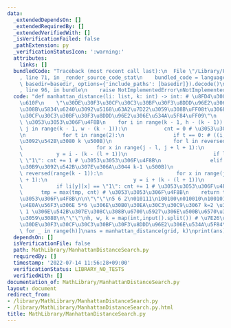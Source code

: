 ```yaml
---
data:
  _extendedDependsOn: []
  _extendedRequiredBy: []
  _extendedVerifiedWith: []
  _isVerificationFailed: false
  _pathExtension: py
  _verificationStatusIcon: ':warning:'
  attributes:
    links: []
  bundledCode: "Traceback (most recent call last):\n  File \"/Library/Frameworks/Python.framework/Versions/3.8/lib/python3.8/site-packages/onlinejudge_verify/documentation/build.py\"\
    , line 71, in _render_source_code_stat\n    bundled_code = language.bundle(stat.path,\
    \ basedir=basedir, options={'include_paths': [basedir]}).decode()\n  File \"/Library/Frameworks/Python.framework/Versions/3.8/lib/python3.8/site-packages/onlinejudge_verify/languages/python.py\"\
    , line 96, in bundle\n    raise NotImplementedError\nNotImplementedError\n"
  code: "def manhattan_distance(li: list, k: int) -> int: # \u8FD4\u308A\u5024\u6CE8\
    \u610F\n    \"\u30DE\u30F3\u30CF\u30C3\u30BF\u30F3\u8DDD\u96E2\u3067\u884C\u3051\
    \u308B\u5834\u6240\u3092\u5168\u63A2\u7D22\u3059\u308B\uFF08t\u306F\u30DE\u30F3\
    \u30CF\u30C3\u30BF\u30F3\u8DDD\u96E2\u306E\u534A\u5F84\uFF09\"\n    tmp = 0 #\
    \ \u3053\u3053\u306F\u4F8B\n    for i in range(k - 1, h - (k - 1)):\n        for\
    \ j in range(k - 1, w - (k - 1)):\n            cnt = 0 # \u3053\u3053\u306F\u4F8B\
    \n            for t in range(2):\n                if t == 0: # ((i,j)\u30DE\u30B9\
    \u3092\u542B\u3080 k \u500B)\n                    for l in reversed(range(k)):\n\
    \                        for x in range(j - l, j + l + 1):\n                 \
    \           y = i - (k - (l + 1))\n                            if li[y][x] ==\
    \ \"1\": cnt += 1 # \u3053\u3053\u306F\u4F8B\n                elif t == 1: # ((i,j)\u30DE\
    \u30B9\u3092\u542B\u307E\u306A\u3044 k-1 \u500B)\n                    for l in\
    \ reversed(range(k - 1)):\n                        for x in range(j - l, j + l\
    \ + 1):\n                            y = i + (k - (l + 1))\n                 \
    \           if li[y][x] == \"1\": cnt += 1 # \u3053\u3053\u306F\u4F8B\n      \
    \      tmp = max(tmp, cnt) # \u3053\u3053\u306F\u4F8B\n    return tmp # \u3053\
    \u3053\u306F\u4F8B\n\n\"\"\"\n5 6 2\n010111\n100100\n010010\n100101\n011010\n\n\
    \u4E0A\u56F3\u306E 5*6 \u306E\u30B0\u30EA\u30C3\u30C9\u3067 k=2 \u306E\u6642\u306E\
    \ 1 \u306E\u542B\u307E\u308C\u308B\u6700\u5927\u306E\u500B\u6570\u3092\u51FA\u529B\
    \u3059\u308B\n\"\"\"\nh, w, k = map(int,input().split()) # \u7E26\u3001\u6A2A\u3001\
    \u30DE\u30F3\u30CF\u30C3\u30BF\u30F3\u8DDD\u96E2\u306E\u534A\u5F84\ngrid = [list(input().rstrip())\
    \ for _ in range(h)]\nans = manhattan_distance(grid, k)\nprint(ans)"
  dependsOn: []
  isVerificationFile: false
  path: MathLibrary/ManhattanDistanceSearch.py
  requiredBy: []
  timestamp: '2022-07-14 11:56:28+09:00'
  verificationStatus: LIBRARY_NO_TESTS
  verifiedWith: []
documentation_of: MathLibrary/ManhattanDistanceSearch.py
layout: document
redirect_from:
- /library/MathLibrary/ManhattanDistanceSearch.py
- /library/MathLibrary/ManhattanDistanceSearch.py.html
title: MathLibrary/ManhattanDistanceSearch.py
---
```

